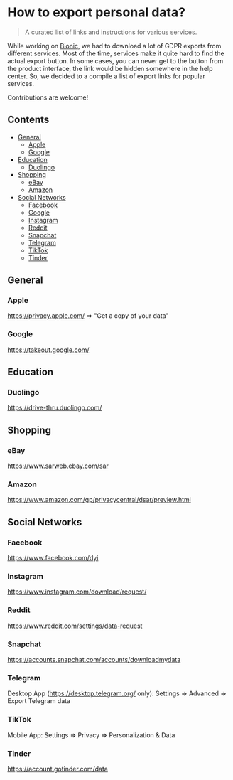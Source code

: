 # How to export personal data?

> A curated list of links and instructions for various services.

While working on [Bionic](https://github.com/bionic-dev/bionic), we had to download a lot of GDPR exports from different services. Most of the time, services make it quite hard to find the actual export button. In some cases, you can never get to the button from the product interface, the link would be hidden somewhere in the help center. So, we decided to a compile a list of export links for popular services.

Contributions are welcome!

## Contents

- [General](#general)
  - [Apple](#apple)
  - [Google](#google)
- [Education](#education)
  - [Duolingo](#duolingo)
- [Shopping](#shopping)
  - [eBay](#ebay)
  - [Amazon](#amazon)
- [Social Networks](#social-networks)
  - [Facebook](#facebook)
  - [Google](#google)
  - [Instagram](#instagram)
  - [Reddit](#reddit)
  - [Snapchat](#snapchat)
  - [Telegram](#telegram)
  - [TikTok](#tiktok)
  - [Tinder](#tinder)

## General

### Apple

https://privacy.apple.com/ => "Get a copy of your data"

### Google

https://takeout.google.com/

## Education

### Duolingo

https://drive-thru.duolingo.com/

## Shopping

### eBay

https://www.sarweb.ebay.com/sar

### Amazon

https://www.amazon.com/gp/privacycentral/dsar/preview.html

## Social Networks

### Facebook

https://www.facebook.com/dyi

### Instagram

https://www.instagram.com/download/request/

### Reddit

https://www.reddit.com/settings/data-request

### Snapchat

https://accounts.snapchat.com/accounts/downloadmydata

### Telegram

Desktop App (https://desktop.telegram.org/ only): Settings => Advanced => Export Telegram data 

### TikTok

Mobile App: Settings => Privacy => Personalization & Data

### Tinder

https://account.gotinder.com/data
